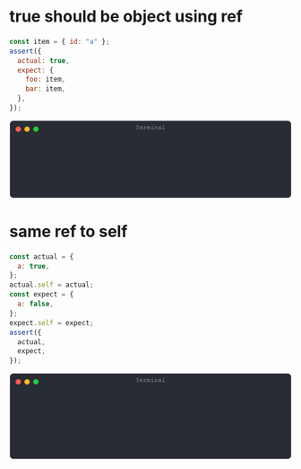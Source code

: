 # true should be object using ref

```js
const item = { id: "a" };
assert({
  actual: true,
  expect: {
    foo: item,
    bar: item,
  },
});
```

![img](<./ref/true should be object using ref.svg>)

# same ref to self

```js
const actual = {
  a: true,
};
actual.self = actual;
const expect = {
  a: false,
};
expect.self = expect;
assert({
  actual,
  expect,
});
```

![img](<./ref/same ref to self.svg>)

